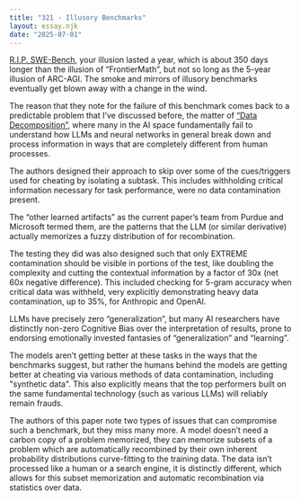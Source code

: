 ```yaml
---
title: "321 - Illusory Benchmarks"
layout: essay.njk
date: "2025-07-01"
---
```


[R.I.P. SWE-Bench](https://arxiv.org/abs/2506.12286), your illusion lasted a year, which is about 350 days longer than the illusion of “FrontierMath”, but not so long as the 5-year illusion of ARC-AGI. The smoke and mirrors of illusory benchmarks eventually get blown away with a change in the wind.

The reason that they note for the failure of this benchmark comes back to a predictable problem that I’ve discussed before, the matter of [“Data Decomposition”](https://kyrtinatreides.com/essays/272_Fundamental_Errors/), where many in the AI space fundamentally fail to understand how LLMs and neural networks in general break down and process information in ways that are completely different from human processes.

The authors designed their approach to skip over some of the cues/triggers used for cheating by isolating a subtask. This includes withholding critical information necessary for task performance, were no data contamination present.

The “other learned artifacts” as the current paper’s team from Purdue and Microsoft termed them, are the patterns that the LLM (or similar derivative) actually memorizes a fuzzy distribution of for recombination.
 
The testing they did was also designed such that only EXTREME contamination should be visible in portions of the test, like doubling the complexity and cutting the contextual information by a factor of 30x (net 60x negative difference). This included checking for 5-gram accuracy when critical data was withheld, very explicitly demonstrating heavy data contamination, up to 35%, for Anthropic and OpenAI.

LLMs have precisely zero “generalization”, but many AI researchers have distinctly non-zero Cognitive Bias over the interpretation of results, prone to endorsing emotionally invested fantasies of “generalization” and “learning”.

The models aren’t getting better at these tasks in the ways that the benchmarks suggest, but rather the humans behind the models are getting better at cheating via various methods of data contamination, including "synthetic data". This also explicitly means that the top performers built on the same fundamental technology (such as various LLMs) will reliably remain frauds.

The authors of this paper note two types of issues that can compromise such a benchmark, but they miss many more. A model doesn’t need a carbon copy of a problem memorized, they can memorize subsets of a problem which are automatically recombined by their own inherent probability distributions curve-fitting to the training data. The data isn’t processed like a human or a search engine, it is distinctly different, which allows for this subset memorization and automatic recombination via statistics over data.